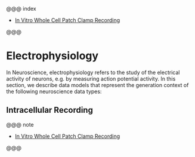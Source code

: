 @@@ index

* [In Vitro Whole Cell Patch Clamp Recording](./wholecellpatchclamp-recording.md)

@@@

# Electrophysiology

In Neuroscience, electrophysiology refers to the study of the electrical activity of neurons, e.g. by measuring action potential activity.
In this section, we describe data models that represent the generation context of the following neuroscience data types:

## Intracellular Recording

@@@ note

* [In Vitro Whole Cell Patch Clamp Recording](./wholecellpatchclamp-recording.html)

@@@